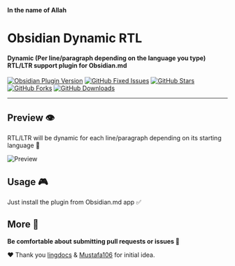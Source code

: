 **In the name of Allah**

# Obsidian Dynamic RTL

#### Dynamic (Per line/paragraph depending on the language you type) RTL/LTR support plugin for Obsidian.md

[![Obsidian Plugin Version](https://img.shields.io/github/manifest-json/v/mwxgaf/obsidian-dynamic-rtl?color=blue&label=Community%20Plugins&logo=obsidian&logoColor=purple&style=flat)](https://obsidian.md)
[![GitHub Fixed Issues](https://img.shields.io/github/issues-closed/mwxgaf/obsidian-dynamic-rtl?color=success&label=issues&logo=github&style=flat)](https://github.com/mwxgaf/obsidian-dynamic-rtl/issues?q=is%3Aissue+is%3Aclosed)
[![GitHub Stars](https://img.shields.io/github/stars/mwxgaf/obsidian-dynamic-rtl?color=gold&logo=github&style=flat)](https://github.com/mwxgaf/obsidian-dynamic-rtl/stargazers)
[![GitHub Forks](https://img.shields.io/github/forks/mwxgaf/obsidian-dynamic-rtl?logo=github)](https://github.com/mwxgaf/obsidian-dynamic-rtl/network/members)
[![GitHub Downloads](https://img.shields.io/github/downloads/mwxgaf/obsidian-dynamic-rtl/total?logo=github)](https://github.com/mwxgaf/obsidian-dynamic-rtl/releases)

---
## Preview 👁️

RTL/LTR will be dynamic for each line/paragraph depending on its starting language 🙂

![Preview](https://raw.githubusercontent.com/mwxgaf/obsidian-dynamic-rtl/master/preview.png)

## Usage 🎮

Just install the plugin from Obsidian.md app ✅

## More 🤔

**Be comfortable about submitting pull requests  or issues 🐧**

❤️ Thank you [lingdocs](https://forum.obsidian.md/u/lingdocs) & [Mustafa106](https://forum.obsidian.md/u/mustafa106) for initial idea.
